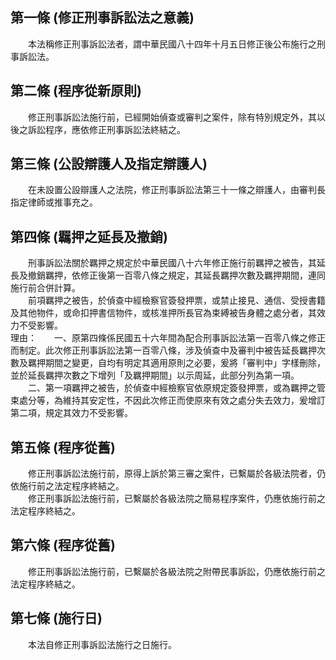 第一條 (修正刑事訴訟法之意義)
-----------------------------
　　本法稱修正刑事訴訟法者，謂中華民國八十四年十月五日修正後公布施行之刑事訴訟法。  


第二條 (程序從新原則)
---------------------
　　修正刑事訴訟法施行前，已經開始偵查或審判之案件，除有特別規定外，其以後之訴訟程序，應依修正刑事訴訟法終結之。  


第三條 (公設辯護人及指定辯護人)
-------------------------------
　　在未設置公設辯護人之法院，修正刑事訴訟法第三十一條之辯護人，由審判長指定律師或推事充之。  


第四條 (羈押之延長及撤銷)
-------------------------
　　刑事訴訟法關於羈押之規定於中華民國八十六年修正施行前羈押之被告，其延長及撤銷羈押，依修正後第一百零八條之規定，其延長羈押次數及羈押期間，連同施行前合併計算。  
　　前項羈押之被告，於偵查中經檢察官簽發押票，或禁止接見、通信、受授書籍及其他物件，或命扣押書信物件，或核准押所長官為束縛被告身體之處分者，其效力不受影響。  
理由：　　一、原第四條係民國五十六年間為配合刑事訴訟法第一百零八條之修正而制定。此次修正刑事訴訟法第一百零八條，涉及偵查中及審判中被告延長羈押次數及羈押期間之變更，自均有明定其適用原則之必要，爰將「審判中」字樣刪除，並於延長羈押次數之下增列「及羈押期間」以示周延，此部分列為第一項。
　　二、第一項羈押之被告，於偵查中經檢察官依原規定簽發押票，或為羈押之管束處分等，為維持其安定性，不因此次修正而使原來有效之處分失去效力，爰增訂第二項，規定其效力不受影響。

第五條 (程序從舊)
-----------------
　　修正刑事訴訟法施行前，原得上訴於第三審之案件，已繫屬於各級法院者，仍依施行前之法定程序終結之。  
　　修正刑事訴訟法施行前，已繫屬於各級法院之簡易程序案件，仍應依施行前之法定程序終結之。  


第六條 (程序從舊)
-----------------
　　修正刑事訴訟法施行前，已繫屬於各級法院之附帶民事訴訟，仍應依施行前之法定程序終結之。  


第七條 (施行日)
---------------
　　本法自修正刑事訴訟法施行之日施行。